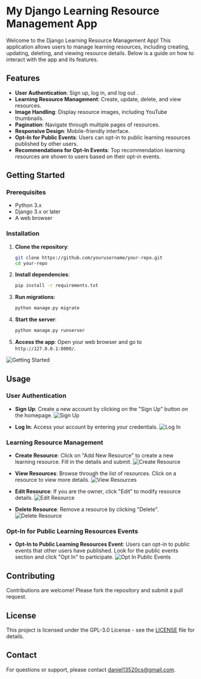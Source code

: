 # My Django Learning Resource Management App

Welcome to the Django Learning Resource Management App! This application allows users to manage learning resources, including creating, updating, deleting, and viewing resource details. Below is a guide on how to interact with the app and its features.

## Features

- **User Authentication**: Sign up, log in, and log out .
- **Learning Resource Management**: Create, update, delete, and view resources.
- **Image Handling**: Display resource images, including YouTube thumbnails.
- **Pagination**: Navigate through multiple pages of resources.
- **Responsive Design**: Mobile-friendly interface.
- **Opt-In for Public Events**: Users can opt-in to public learning resources published by other users.
- **Recommendations for Opt-In Events**: Top recommendation learning resources are shown to users based on their opt-in events.

## Getting Started

### Prerequisites

- Python 3.x
- Django 3.x or later
- A web browser

### Installation

1. **Clone the repository**:
   ```bash
   git clone https://github.com/yourusername/your-repo.git
   cd your-repo
   ```

2. **Install dependencies**:
   ```bash
   pip install -r requirements.txt
   ```

3. **Run migrations**:
   ```bash
   python manage.py migrate
   ```

4. **Start the server**:
   ```bash
   python manage.py runserver
   ```

5. **Access the app**:
   Open your web browser and go to `http://127.0.0.1:8000/`.

![Getting Started](documentation/getting-started-image.png)

## Usage

### User Authentication

- **Sign Up**: Create a new account by clicking on the "Sign Up" button on the homepage.
  ![Sign Up](documentation/signup-image.png)

- **Log In**: Access your account by entering your credentials.
  ![Log In](documentation/login-image.png)

### Learning Resource Management

- **Create Resource**: Click on "Add New Resource" to create a new learning resource. Fill in the details and submit.
  ![Create Resource](documentation/create-resource-image.png)

- **View Resources**: Browse through the list of resources. Click on a resource to view more details.
  ![View Resources](documentation/view-resources-image.png)

- **Edit Resource**: If you are the owner, click "Edit" to modify resource details.
  ![Edit Resource](documentation/edit-resource-image.png)

- **Delete Resource**: Remove a resource by clicking "Delete".
  ![Delete Resource](documentation/delete-resource-image.png)

### Opt-In for Public Learning Resources Events

- **Opt-In to Public Learning Resources Event**: Users can opt-in to public events that other users have published. Look for the public events section and click "Opt In" to participate.
  ![Opt In Public Events](documentation/opt-in-public-events-image.png)


## Contributing

Contributions are welcome! Please fork the repository and submit a pull request.

## License

This project is licensed under the GPL-3.0 License - see the [LICENSE](LICENSE) file for details.

## Contact

For questions or support, please contact [daniel13520cs@gmail.com](mailto:your-email@example.com).
